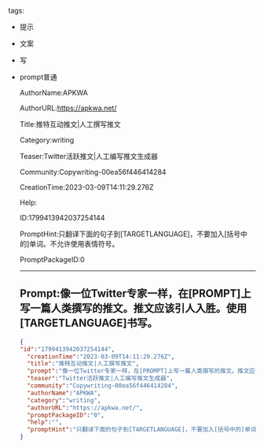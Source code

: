   tags: 
- 提示
- 文案
- 写
- prompt普通

  AuthorName:APKWA

  AuthorURL:https://apkwa.net/

  Title:推特互动推文|人工撰写推文

  Category:writing

  Teaser:Twitter活跃推文|人工编写推文生成器

  Community:Copywriting-00ea56f446414284

  CreationTime:2023-03-09T14:11:29.276Z

  Help:

  ID:1799413942037254144

  PromptHint:只翻译下面的句子到[TARGETLANGUAGE]，不要加入[括号中的]单词。不允许使用表情符号。

  PromptPackageID:0

  ---

  ## Prompt:像一位Twitter专家一样，在[PROMPT]上写一篇人类撰写的推文。推文应该引人入胜。使用[TARGETLANGUAGE]书写。

  ```json
  {
  "id":"1799413942037254144",
    "creationTime":"2023-03-09T14:11:29.276Z",
    "title":"推特互动推文|人工撰写推文",
    "prompt":"像一位Twitter专家一样，在[PROMPT]上写一篇人类撰写的推文。推文应该引人入胜。使用[TARGETLANGUAGE]书写。",
    "teaser":"Twitter活跃推文|人工编写推文生成器",
    "community":"Copywriting-00ea56f446414284",
    "authorName":"APKWA",
    "category":"writing",
    "authorURL":"https://apkwa.net/",
    "promptPackageID":"0",
    "help":"",
    "promptHint":"只翻译下面的句子到[TARGETLANGUAGE]，不要加入[括号中的]单词。不允许使用表情符号。"
  }
  ```
